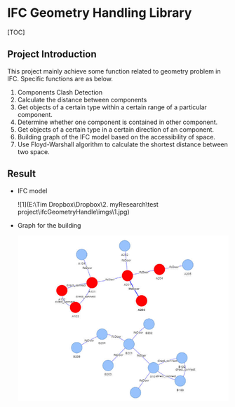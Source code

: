# IFC Geometry Handling Library

[TOC]

## Project Introduction

This project mainly achieve some function related to geometry problem in IFC. Specific functions are as below.

1. Components Clash Detection
2. Calculate the distance between components
3. Get objects of a certain type within a certain range of a particular component.
4. Determine whether one component is contained in other component.
5. Get objects of a certain type in a certain direction of an component.
6. Building graph of the IFC model based on the accessibility of space.
7.  Use Floyd-Warshall algorithm to calculate the shortest distance between two space.



## Result

+ IFC model

  ![1](E:\Tim Dropbox\Dropbox\2. myResearch\test project\ifcGeometryHandle\imgs\1.jpg)

+ Graph for the building

  ![2](./imgs/2.jpg)



